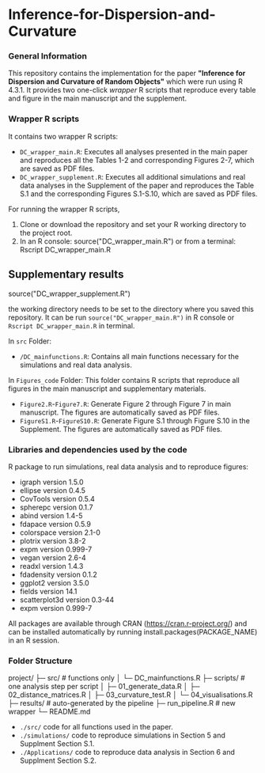 # Inference-for-Dispersion-and-Curvature


### General Information

This repository contains the implementation for the paper **"Inference for Dispersion and Curvature of Random Objects"** which were run using R 4.3.1. It provides two one-click *wrapper* R scripts that reproduce every table and figure in the main manuscript and the supplement.

### Wrapper R scripts

It contains two wrapper R scripts:
*	`DC_wrapper_main.R`: Executes all analyses presented in the main paper and reproduces all the Tables 1-2 and corresponding Figures 2-7, which are saved as PDF files.
*	`DC_wrapper_supplement.R`: Executes all additional simulations and real data analyses in the Supplement of the paper and reproduces the Table S.1 and the corresponding Figures S.1-S.10, which are saved as PDF files.

For running the wrapper R scripts, 
1. Clone or download the repository and set your R working directory to the project root.
2. In an R console: source("DC_wrapper_main.R")
or from a terminal: Rscript DC_wrapper_main.R
  
## Supplementary results
source("DC_wrapper_supplement.R")

the working directory needs to be set to the directory where you saved this repository. It can be run `source("DC_wrapper_main.R")` in R console or `Rscript DC_wrapper_main.R` in terminal.

In `src` Folder: 
* `/DC_mainfunctions.R`: Contains all main functions necessary for the simulations and real data analysis.

In `Figures_code` Folder: This folder contains R scripts that reproduce all figures in the main manuscript and supplementary materials.
* `Figure2.R`-`Figure7.R`: Generate Figure 2 through Figure 7 in main manuscript. The figures are automatically saved as PDF files.
* `FigureS1.R`-`FigureS10.R`: Generate Figure S.1 through Figure S.10 in the Supplement. The figures are automatically saved as PDF files.

### Libraries and dependencies used by the code

R package to run simulations, real data analysis and to reproduce figures:

* igraph version 1.5.0
* ellipse version 0.4.5
* CovTools version 0.5.4
* spherepc version 0.1.7
* abind version 1.4-5
* fdapace version 0.5.9
* colorspace version 2.1-0
* plotrix version 3.8-2
* expm version 0.999-7
* vegan version 2.6-4
* readxl version 1.4.3
* fdadensity version 0.1.2
* ggplot2 version 3.5.0
* fields version 14.1
* scatterplot3d version 0.3-44
* expm version 0.999-7

All packages are available through CRAN (https://cran.r-project.org/) and can be installed automatically by running install.packages(PACKAGE_NAME) in an R session.

### Folder Structure

project/
├─ src/                   # functions only
│   └─ DC_mainfunctions.R
├─ scripts/               # one analysis step per script
│   ├─ 01_generate_data.R
│   ├─ 02_distance_matrices.R
│   ├─ 03_curvature_test.R
│   └─ 04_visualisations.R
├─ results/               # auto-generated by the pipeline
├─ run_pipeline.R         # new wrapper
└─ README.md



* `./src/`  code for all functions used in the paper.
* `./simulations/`  code to reproduce simulations in Section 5 and Supplment Section S.1.
* `./Applications/` code to reproduce data analysis in Section 6 and Supplment Section S.2.
